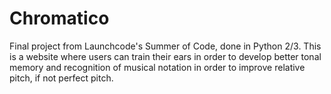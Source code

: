 # Chromatico
Final project from Launchcode's Summer of Code, done in Python 2/3.
This is a website where users can train their ears in order to develop better tonal memory and recognition of musical notation in order to improve relative pitch, if not perfect pitch.

